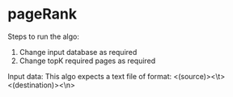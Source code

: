 # pageRank
Steps to run the algo:
1. Change input database as required
2. Change topK required pages as required

Input data:
This algo expects a text file of format:
<(source)><\t><(destination)><\n>
